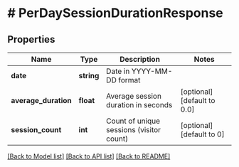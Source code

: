 # # PerDaySessionDurationResponse

## Properties

Name | Type | Description | Notes
------------ | ------------- | ------------- | -------------
**date** | **string** | Date in YYYY-MM-DD format |
**average_duration** | **float** | Average session duration in seconds | [optional] [default to 0.0]
**session_count** | **int** | Count of unique sessions (visitor count) | [optional] [default to 0]

[[Back to Model list]](../../README.md#models) [[Back to API list]](../../README.md#endpoints) [[Back to README]](../../README.md)

